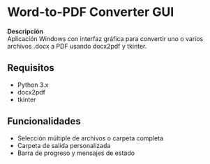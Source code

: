 # Word-to-PDF Converter GUI

**Descripción**  
Aplicación Windows con interfaz gráfica para convertir uno o varios archivos .docx a PDF usando docx2pdf y tkinter.

## Requisitos
- Python 3.x  
- docx2pdf
- tkinter 

## Funcionalidades
- Selección múltiple de archivos o carpeta completa  
- Carpeta de salida personalizada  
- Barra de progreso y mensajes de estado
